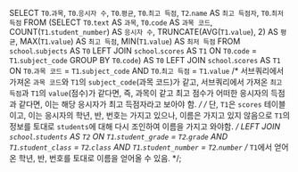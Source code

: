 SELECT `T0`.`과목`,
       `T0`.`응시자 수`,
       `T0`.`평균`,
       `T0`.`최고 득점`,
       `T2`.`name` AS `최고 득점자`,
       `T0`.`최저 득점`
FROM (SELECT `T0`.`text`                    AS `과목`,
             `T0`.`code`                    AS `과목 코드`,
             COUNT(`T1`.`student_number`)   AS `응시자 수`,
             TRUNCATE(AVG(`T1`.`value`), 2) AS `평균`,
             MAX(`T1`.`value`)              AS `최고 득점`,
             MIN(`T1`.`value`)              AS `최저 득점`
      FROM `school`.`subjects` AS `T0`
               LEFT JOIN `school`.`scores` AS `T1` ON `T0`.`code` = `T1`.`subject_code`
      GROUP BY `T0`.`code`) AS `T0`
         LEFT JOIN `school`.`scores` AS `T1` ON `T0`.`과목 코드` = `T1`.`subject_code` AND `T0`.`최고 득점` = `T1`.`value`
    /* 서브쿼리에서 가져온 `과목 코드`와 `T1`의 `subject_code`(과목 코드)가 같고, 서브쿼리에서 가져온 `최고 득점`과 `T1`의 `value`(점수)가 같다면, 즉, 과목이 같고 최고 점수가 어떠한 응시자의 득점과 같다면, 이는 해당 응시자가 최고 득점자라고 보아야 함. */
/* 단, `T1`은 `scores` 테이블이고, 이는 응시자의 학년, 반, 번호는 가지고 있으나, 이름은 가지고 있지 않음으로 `T1`의 정보를 토대로 `students`에 대해 다시 조인하여 이름을 가지고 와야함. */
         LEFT JOIN `school`.`students` AS `T2` ON `T1`.`student_grade` = `T2`.`grade` AND `T1`.`student_class` = `T2`.`class` AND `T1`.`student_number` = `T2`.`number`
/* `T1`에서 얻어온 학년, 반, 번호를 토대로 이름을 얻어올 수 있음. */;
